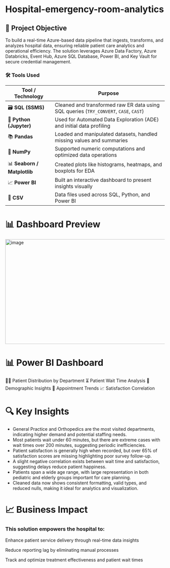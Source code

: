 # Hospital-emergency-room-analytics

## 🎯 Project Objective

To build a real-time Azure-based data pipeline that ingests, transforms, and analyzes hospital data, ensuring reliable patient care analytics and operational efficiency. The solution leverages Azure Data Factory, Azure Databricks, Event Hub, Azure SQL Database, Power BI, and Key Vault for secure credential management.


###  🛠️ Tools Used

| Tool / Technology    | Purpose                                                                 |
|----------------------|-------------------------------------------------------------------------|
| 🗃️ **SQL (SSMS)**        | Cleaned and transformed raw ER data using SQL queries (`TRY_CONVERT`, `CASE`, `CAST`) |
| 🐍 **Python (Jupyter)**  | Used for Automated Data Exploration (ADE) and initial data profiling |
| 📚 **Pandas**            | Loaded and manipulated datasets, handled missing values and summaries |
| 🔢 **NumPy**             | Supported numeric computations and optimized data operations          |
| 📊 **Seaborn / Matplotlib** | Created plots like histograms, heatmaps, and boxplots for EDA         |
| 📈 **Power BI**          | Built an interactive dashboard to present insights visually           |
| 📁 **CSV**               | Data files used across SQL, Python, and Power BI                       |




# 📊 Dashboard Preview

<img width="547" height="331" alt="image" src="https://github.com/user-attachments/assets/78c7b23f-8e41-4b08-9643-4926659b9772" />

# 📊 Power BI Dashboard
🧑‍⚕️ Patient Distribution by Department 
⏳ Patient Wait Time Analysis 
👥 Demographic Insights
📅 Appointment Trends 
📈 Satisfaction Correlation 


# 🔍 Key Insights

- General Practice and Orthopedics are the most visited departments, indicating higher demand and potential staffing needs.
- Most patients wait under 60 minutes, but there are extreme cases with wait times over 200 minutes, suggesting periodic inefficiencies.
- Patient satisfaction is generally high when recorded, but over 65% of satisfaction scores are missing highlighting poor survey follow-up.
- A slight negative correlation exists between wait time and satisfaction, suggesting delays reduce patient happiness.
- Patients span a wide age range, with large representation in both pediatric and elderly groups important for care planning.
- Cleaned data now shows consistent formatting, valid types, and reduced nulls, making it ideal for analytics and visualization.


# 📈 Business Impact

### This  solution empowers the hospital to:

Enhance patient service delivery through real-time data insights

Reduce reporting lag by eliminating manual processes

Track and optimize treatment effectiveness and patient wait times

























































